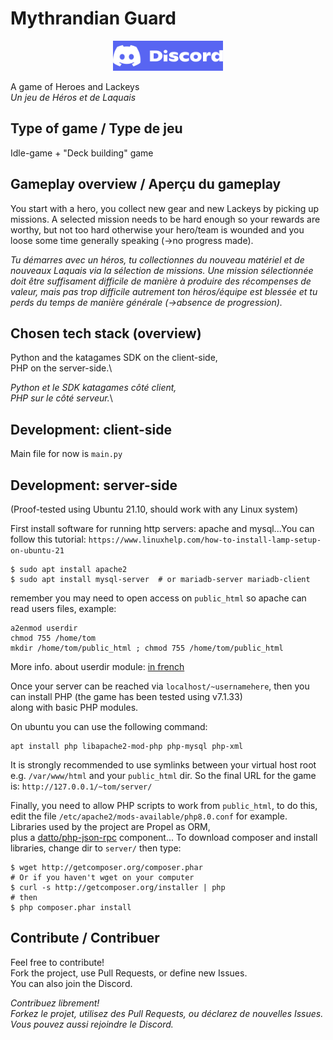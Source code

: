# Mythrandian Guard

<center>
<a href="https://discord.gg/24DfrtvpXk"><img src="discord-logo.png" height="48"></a>
</center>

A game of Heroes and Lackeys\
*Un jeu de Héros et de Laquais*

## Type of game / Type de jeu

Idle-game + "Deck building" game


## Gameplay overview / Aperçu du gameplay

You start with a hero, you collect new gear and new Lackeys by picking up missions. A selected mission needs to be hard enough so your rewards are worthy, but not too hard otherwise your hero/team is wounded and you loose some time generally speaking (->no progress made).

*Tu démarres avec un héros, tu collectionnes du nouveau matériel et de nouveaux Laquais via la sélection de missions. Une mission sélectionnée doit être suffisament difficile de manière à produire des récompenses de valeur, mais pas trop difficile autrement ton héros/équipe est blessée et tu perds du temps de manière générale (->absence de progression).*

## Chosen tech stack (overview)

Python and the katagames SDK on the client-side,\
PHP on the server-side.\

*Python et le SDK katagames côté client,*\
*PHP sur le côté serveur.*\


## Development: client-side

Main file for now is `main.py`

## Development: server-side

(Proof-tested using Ubuntu 21.10, should work with any Linux system)

First install software for running http servers:
apache and mysql...You can follow this tutorial:
`https://www.linuxhelp.com/how-to-install-lamp-setup-on-ubuntu-21`


```
$ sudo apt install apache2
$ sudo apt install mysql-server  # or mariadb-server mariadb-client
```
remember you may need to open access on `public_html` so apache
can read users files, example:
```
a2enmod userdir
chmod 755 /home/tom
mkdir /home/tom/public_html ; chmod 755 /home/tom/public_html
```

More info. about userdir module:
[in french](https://fr.wikibooks.org/wiki/Apache/UserDir)



Once your server can be reached via `localhost/~usernamehere`,
then you can install PHP (the game has been tested using v7.1.33)\
along with basic PHP modules.

On ubuntu you can use the following command:

```
apt install php libapache2-mod-php php-mysql php-xml
```

It is strongly recommended to use symlinks between your virtual host
root e.g. `/var/www/html` and your `public_html` dir.
So the final URL for the game is:
`http://127.0.0.1/~tom/server/`

Finally, you need to allow PHP scripts to work from `public_html`,
to do this, edit the file
`/etc/apache2/mods-available/php8.0.conf`
for example.
Libraries used by the project are Propel as ORM,\
plus a [datto/php-json-rpc](https://github.com/datto/php-json-rpc) component...
To download composer and install libraries, change dir to `server/` then type:


```
$ wget http://getcomposer.org/composer.phar
# Or if you haven't wget on your computer
$ curl -s http://getcomposer.org/installer | php
# then
$ php composer.phar install
```




## Contribute / Contribuer

Feel free to contribute!\
Fork the project, use Pull Requests, or define new Issues.\
You can also join the Discord.

*Contribuez librement!*\
*Forkez le projet, utilisez des Pull Requests, ou déclarez de nouvelles Issues.*\
*Vous pouvez aussi rejoindre le Discord.*
